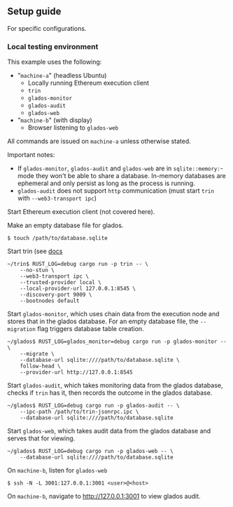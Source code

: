 ## Setup guide

For specific configurations.
### Local testing environment

This example uses the following:
- "`machine-a`" (headless Ubuntu)
    - Locally running Ethereum execution client
    - `trin`
    - `glados-monitor`
    - `glados-audit`
    - `glados-web`
- "`machine-b`" (with display)
    - Browser listening to `glados-web`

All commands are issued on `machine-a` unless otherwise stated.

Important notes:
- If `glados-monitor`, `glados-audit` and `glados-web` are in `sqlite::memory:`-mode they won't be able to share a database. In-memory databases are ephemeral and only persist as long as the process is running.
- `glados-audit` does not support `http` communication (must start `trin` with `--web3-transport ipc`)

Start Ethereum execution client (not covered here).

Make an empty database file for glados.
```command
$ touch /path/to/database.sqlite
```
Start trin (see [docs](https://github.com/ethereum/trin/blob/master/docs/ubuntu_guide.md)
```command
~/trin$ RUST_LOG=debug cargo run -p trin -- \
    --no-stun \
    --web3-transport ipc \
    --trusted-provider local \
    --local-provider-url 127.0.0.1:8545 \
    --discovery-port 9009 \
    --bootnodes default
```
Start `glados-monitor`, which uses chain data from the execution node and stores that in the
glados database. For an empty database file, the `--migration` flag triggers
database table creation.
```command
~/glados$ RUST_LOG=glados_monitor=debug cargo run -p glados-monitor -- \
    --migrate \
    --database-url sqlite:////path/to/database.sqlite \
    follow-head \
    --provider-url http://127.0.0.1:8545
```
Start `glados-audit`, which takes monitoring data from the glados database,
checks if `trin` has it, then records the outcome in the glados database.
```command
~/glados$ RUST_LOG=debug cargo run -p glados-audit -- \
    --ipc-path /path/to/trin-jsonrpc.ipc \
    --database-url sqlite:////path/to/database.sqlite
```
Start `glados-web`, which takes audit data from the glados database and serves
that for viewing.
```command
~/glados$ RUST_LOG=debug cargo run -p glados-web -- \
    --database-url sqlite:////path/to/database.sqlite
```

On `machine-b`, listen for `glados-web`
```command
$ ssh -N -L 3001:127.0.0.1:3001 <user>@<host>
```
On `machine-b`, navigate to http://127.0.0.1:3001 to view glados audit.